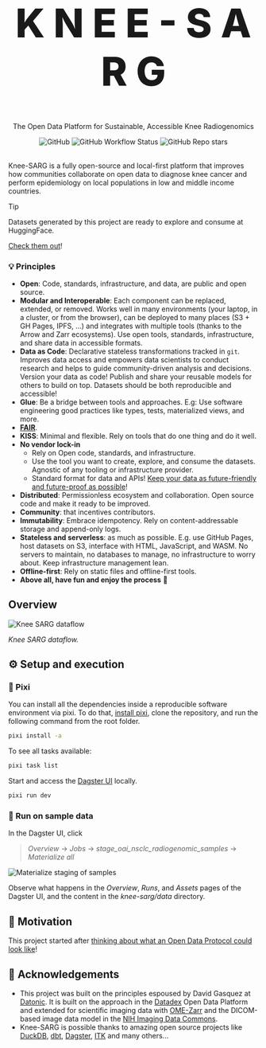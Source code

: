 <!-- markdownlint-disable MD033 MD041-->

<p align="center">
  <h1 style="font-size:80px; font-weight: 800;" align="center">K N E E - S A R G</h1>
  <p align="center">The Open Data Platform for Sustainable, Accessible Knee Radiogenomics</a> </p>
</p>

<div align="center">
  <img alt="GitHub" src="https://img.shields.io/github/license/open-radiogenomics/knee-sarg?style=flat-square">
  <img alt="GitHub Workflow Status" src="https://img.shields.io/github/actions/workflow/status/open-radiogenomics/knee-sarg/ci.yml?style=flat-square">
  <img alt="GitHub Repo stars" src="https://img.shields.io/github/stars/open-radiogenomics/knee-sarg?style=flat-square">
</div>

<br>

Knee-SARG is a fully open-source and local-first platform that improves how communities collaborate on open data to diagnose knee cancer and perform epidemiology on local populations in low and middle income countries.

> [!TIP]
> Datasets generated by this project are ready to explore and consume at HuggingFace.
>
> [Check them out](https://huggingface.co/radiogenomics)!

### 💡 Principles

- **Open**: Code, standards, infrastructure, and data, are public and open source.
- **Modular and Interoperable**: Each component can be replaced, extended, or removed. Works well in many environments (your laptop, in a cluster, or from the browser), can be deployed to many places (S3 + GH Pages, IPFS, ...) and integrates with multiple tools (thanks to the Arrow and Zarr ecosystems). Use open tools, standards, infrastructure, and share data in accessible formats.
- **Data as Code**: Declarative stateless transformations tracked in `git`. Improves data access and empowers data scientists to conduct research and helps to guide community-driven analysis and decisions. Version your data as code! Publish and share your reusable models for others to build on top. Datasets should be both reproducible and accessible!
- **Glue**: Be a bridge between tools and approaches. E.g: Use software engineering good practices like types, tests, materialized views, and more.
- [**FAIR**](https://www.go-fair.org/fair-principles/).
- **KISS**: Minimal and flexible. Rely on tools that do one thing and do it well.
- **No vendor lock-in**
  - Rely on Open code, standards, and infrastructure.
  - Use the tool you want to create, explore, and consume the datasets. Agnostic of any tooling or infrastructure provider.
  - Standard format for data and APIs! [Keep your data as future-friendly and future-proof as possible](https://indieweb.org/longevity)!
- **Distributed**: Permissionless ecosystem and collaboration. Open source code and make it ready to be improved.
- **Community**: that incentives contributors.
- **Immutability**: Embrace idempotency. Rely on content-addressable storage and append-only logs.
- **Stateless and serverless**: as much as possible. E.g. use GitHub Pages, host datasets on S3, interface with HTML, JavaScript, and WASM. No servers to maintain, no databases to manage, no infrastructure to worry about. Keep infrastructure management lean.
- **Offline-first**: Rely on static files and offline-first tools.
- **Above all, have fun and enjoy the process** 🎉

## Overview

![Knee SARG dataflow](./docs/figures/knee-sarg.png)

*Knee SARG dataflow.*

## ⚙️ Setup and execution

### 🐍 Pixi

You can install all the dependencies inside a reproducible software environment via pixi. To do that, [install pixi](https://pixi.sh), clone the repository, and run the following command from the root folder.

```bash
pixi install -a
```

To see all tasks available:

```bash
pixi task list
```

Start and access the [Dagster UI](http://127.0.0.1:3000) locally.

```bash
pixi run dev
```

### 🧬 Run on sample data

In the Dagster UI, click

 > *Overview* -> *Jobs* -> *stage_oai_nsclc_radiogenomic_samples* -> *Materialize all*

![Materialize staging of samples](./docs/figures/knee-sarg-stage.png)

Observe what happens in the *Overview*, *Runs*, and *Assets* pages of the Dagster UI, and the content in the *knee-sarg/data* directory.


## 🎯 Motivation

This project started after [thinking about what an Open Data Protocol could look like](https://publish.obsidian.md/davidgasquez/Open+Data)!

## 👏 Acknowledgements

- This project was built on the principles espoused by David Gasquez at [Datonic](https://datonic.io). It is built on the approach in the [Datadex](https://datadex.datonic.io/) Open Data Platform and extended for scientific imaging data with [OME-Zarr](https://ngff.openmicroscopy.org/) and the DICOM-based image data model in the [NIH Imaging Data Commons](https://portal.imaging.datacommons.cancer.gov/).
- Knee-SARG is possible thanks to amazing open source projects like [DuckDB](https://www.duckdb.org/), [dbt](https://getdbt.com), [Dagster](https://dagster.io/), [ITK](https://docs.itk.org) and many others...
